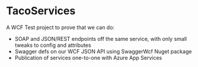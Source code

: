 # TacoServices

A WCF Test project to prove that we can do:

 * SOAP and JSON/REST endpoints off the same service, with only small tweaks to config and attributes
 * Swagger defs on our WCF JSON API using SwaggerWcf Nuget package
 * Publication of services one-to-one with Azure App Services

